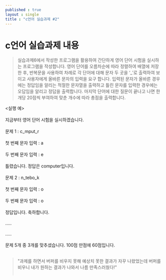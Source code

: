 ```yaml
---
published : true
layout : single
title : "c언어 실습과제 #2"
---
```


# c언어 실습과제 내용
> 실습과제6에서 작성한 프로그램을 활용하여 간단하게 영어 단어 시험을 실시하는 프로그램을 작성합니다. 영어 단어를 오름차순에 따라 정렬하여 배열에 저장한 후, 반복문을 사용하여 차례로 각 단어에 대해 문자 두 곳을 ‘_’로 출력하여 보이고 사용자에게 올바른 문자의 입력을 요구 합니다. 입력된 문자가 올바른 경우에는 정답임을 알리는 적절한 문자열을 출력하고 틀린 문자를 입력한 경우에는 오답임을 알리고 정답을 출력합니다. 마지막 단어에 대한 질문이 끝나고 나면 한 개당 20점씩 부여하여 맞춘 개수에 따라 총점을 출력합니다.

<실행 예><br/><br/>
지금부터 영어 단어 시험을 실시하겠습니다.<br/><br/>
문제 1 : c_mput_r<br/><br/>
첫 번째 문자 입력 : a<br/><br/>
두 번째 문자 입력 : e<br/><br/>
틀렸습니다. 정답은 computer입니다.<br/><br/>
문제 2 : n_tebo_k<br/><br/>
첫 번째 문자 입력 : o<br/><br/>
두 번째 문자 입력 : o<br/><br/>
정답입니다. 축하합니다.<br/><br/>
…..<br/><br/>
…..<br/><br/>
문제 5개 중 3개를 맞추셨습니다. 100점 만점에 60점입니다.<br/><br/>

> "과제를 하면서 버퍼를 비우지 못해 예상치 못한 결과가 자꾸 나왔었는데 버퍼를 비우니 내가 원하는 결과가 나와서 나름 만족스러웠다!"<br/><br/>

<script src="https://gist.github.com/Koriny-sm/dcb85bf150356e08083c433b5db62831.js"></script>
